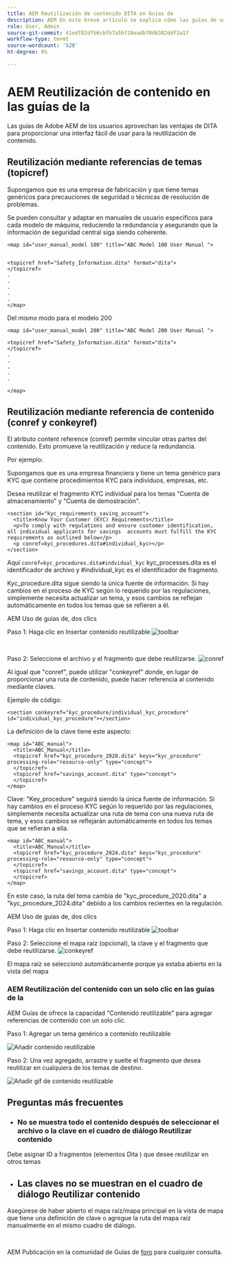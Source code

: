 ```yaml
---
title: AEM Reutilización de contenido DITA en Guías de
description: AEM En este breve artículo se explica cómo las guías de usuario y DITA le ayudan a ahorrar tiempo y esfuerzo al utilizar la reutilización de contenido
role: User, Admin
source-git-commit: 41edf82dfb6cbfb7a5bf28eadb70d6382ddf2a1f
workflow-type: tm+mt
source-wordcount: '528'
ht-degree: 0%

---
```


# AEM Reutilización de contenido en las guías de la

Las guías de Adobe AEM de los usuarios aprovechan las ventajas de DITA para proporcionar una interfaz fácil de usar para la reutilización de contenido.

## Reutilización mediante referencias de temas (topicref)



Supongamos que es una empresa de fabricación y que tiene temas genéricos para precauciones de seguridad o técnicas de resolución de problemas.

Se pueden consultar y adaptar en manuales de usuario específicos para cada modelo de máquina, reduciendo la redundancia y asegurando que la información de seguridad central siga siendo coherente.

```
<map id="user_manual_model 100" title="ABC Model 100 User Manual ">


<topicref href="Safety_Information.dita" format="dita">
</topicref>
.
.
.
.
.
</map>
```


Del mismo modo para el modelo 200

```
<map id="user_manual_model 200" title="ABC Model 200 User Manual ">

<topicref href="Safety_Information.dita" format="dita">
</topicref>
.
.
.
.
.
  
</map>
```

## Reutilización mediante referencia de contenido (conref y conkeyref)

El atributo content reference (conref) permite vincular otras partes del contenido. Esto promueve la reutilización y reduce la redundancia.

Por ejemplo:

Supongamos que es una empresa financiera y tiene un tema genérico para KYC que contiene procedimientos KYC para individuos, empresas, etc.

Desea reutilizar el fragmento KYC individual para los temas &quot;Cuenta de almacenamiento&quot; y &quot;Cuenta de demostración&quot;.

```
<section id="kyc_requirements_saving_account">
  <title>Know Your Customer (KYC) Requirements</title>
  <p>To comply with regulations and ensure customer identification, all individual applicants for savings  accounts must fulfill the KYC requirements as outlined below</p>
  <p conref=kyc_procedures.dita#individual_kyc></p>
</section>
```

Aquí `conref=kyc_procedures.dita#indvidual_kyc` kyc_processes.dita es el identificador de archivo y #individual_kyc es el identificador de fragmento.

Kyc_procedure.dita sigue siendo la única fuente de información. Si hay cambios en el proceso de KYC según lo requerido por las regulaciones, simplemente necesita actualizar un tema, y esos cambios se reflejan automáticamente en todos los temas que se refieren a él.

AEM Uso de guías de, dos clics

Paso 1: Haga clic en Insertar contenido reutilizable
![toolbar](../../assets/publishing/content-reusability_image1.png)

<br>

Paso 2: Seleccione el archivo y el fragmento que debe reutilizarse.
![conref](../../assets/publishing/content-reusability_image2.png)

Al igual que &quot;conref&quot;, puede utilizar &quot;conkeyref&quot; donde, en lugar de proporcionar una ruta de contenido, puede hacer referencia al contenido mediante claves.

Ejemplo de código:

```
<section conkeyref="kyc_procedure/individual_kyc_procedure" id="individual_kyc_procedure"></section>
```

La definición de la clave tiene este aspecto:

```
<map id="ABC_manual">
  <title>ABC_Manual</title>
  <topicref href="kyc_procedure_2020.dita" keys="kyc_procedure" processing-role="resource-only" type="concept">
  </topicref>
  <topicref href="savings_account.dita" type="concept">
  </topicref>
</map>
```

Clave: &quot;Key_procedure&quot; seguirá siendo la única fuente de información. Si hay cambios en el proceso KYC según lo requerido por las regulaciones, simplemente necesita actualizar una ruta de tema con una nueva ruta de tema, y esos cambios se reflejarán automáticamente en todos los temas que se refieran a ella.

```
<map id="ABC_manual">
  <title>ABC_Manual</title>
  <topicref href="kyc_procedure_2024.dita" keys="kyc_procedure" processing-role="resource-only" type="concept">
  </topicref>
  <topicref href="savings_account.dita" type="concept">
  </topicref>
</map>
```

En este caso, la ruta del tema cambia de &quot;kyc_procedure_2020.dita&quot; a &quot;kyc_procedure_2024.dita&quot; debido a los cambios recientes en la regulación.

AEM Uso de guías de, dos clics

Paso 1: Haga clic en Insertar contenido reutilizable
![toolbar](../../assets/publishing/content-reusability_image1.png)

Paso 2: Seleccione el mapa raíz (opcional), la clave y el fragmento que debe reutilizarse.
![conkeyref](../../assets/publishing/content-reusability_image3.png)

El mapa raíz se seleccionó automáticamente porque ya estaba abierto en la vista del mapa


### AEM Reutilización del contenido con un solo clic en las guías de la

AEM Guías de ofrece la capacidad &quot;Contenido reutilizable&quot; para agregar referencias de contenido con un solo clic.

Paso 1: Agregar un tema genérico a contenido reutilizable

![Añadir contenido reutilizable](../../assets/publishing/content-reusability_image4.png)

Paso 2: Una vez agregado, arrastre y suelte el fragmento que desea reutilizar en cualquiera de los temas de destino.

![Añadir gif de contenido reutilizable](../../assets/publishing/content-reusability_image5.gif)



## Preguntas más frecuentes

- ### No se muestra todo el contenido después de seleccionar el archivo o la clave en el cuadro de diálogo Reutilizar contenido

Debe asignar ID a fragmentos (elementos Dita ) que desee reutilizar en otros temas

- ## Las claves no se muestran en el cuadro de diálogo Reutilizar contenido

Asegúrese de haber abierto el mapa raíz/mapa principal en la vista de mapa que tiene una definición de clave o agregue la ruta del mapa raíz manualmente en el mismo cuadro de diálogo.


<br>


AEM Publicación en la comunidad de Guías de [foro](https://experienceleaguecommunities.adobe.com/t5/experience-manager-guides/ct-p/aem-xml-documentation) para cualquier consulta.

